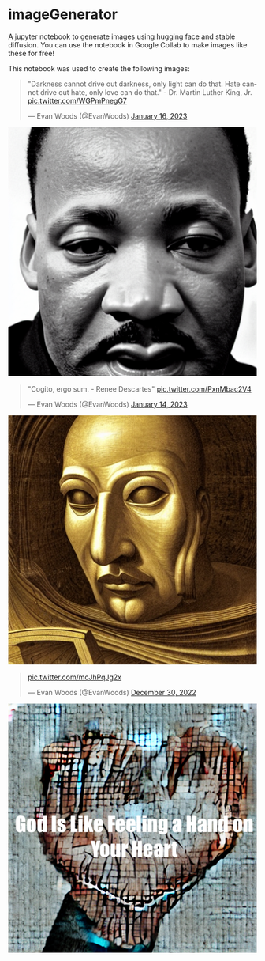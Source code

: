 # imageGenerator
A jupyter notebook to generate images using hugging face and stable diffusion. You can use the notebook in Google Collab to make images like these for free!

This notebook was used to create the following images:





<blockquote class="twitter-tweet"><p lang="en" dir="ltr">&quot;Darkness cannot drive out darkness, only light can do that. Hate cannot drive out hate, only love can do that.&quot; - Dr. Martin Luther King, Jr. <a href="https://t.co/WGPmPnegG7">pic.twitter.com/WGPmPnegG7</a></p>&mdash; Evan Woods (@EvanWoods) <a href="https://twitter.com/EvanWoods/status/1614931173066653697?ref_src=twsrc%5Etfw">January 16, 2023</a></blockquote> 

![](FmlhMc9WQAMMr4l.png)

<blockquote class="twitter-tweet"><p lang="es" dir="ltr">&quot;Cogito, ergo sum. - Renee Descartes&quot; <a href="https://t.co/PxnMbac2V4">pic.twitter.com/PxnMbac2V4</a></p>&mdash; Evan Woods (@EvanWoods) <a href="https://twitter.com/EvanWoods/status/1614216998333911040?ref_src=twsrc%5Etfw">January 14, 2023</a></blockquote>

![](FmbZevXWQAAV72Y.png)

<blockquote class="twitter-tweet"><p lang="zxx" dir="ltr"><a href="https://t.co/mcJhPqJg2x">pic.twitter.com/mcJhPqJg2x</a></p>&mdash; Evan Woods (@EvanWoods) <a href="https://twitter.com/EvanWoods/status/1608844445902073858?ref_src=twsrc%5Etfw">December 30, 2022</a></blockquote> 

![](FlPDeckWAAE00l5.png)

